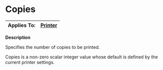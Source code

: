 




<h1 class="heading"><span class="name">Copies</span></h1>

| Applies To: | [Printer](./printer.md) |
| --- | ---  |


**Description**


Specifies the number of copies to be printed.


Copies is a non-zero scalar integer value whose default is defined by the current printer settings.



